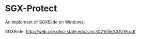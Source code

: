 # SGX-Protect

An implement of SGXElide on Windows.

SGXElide: <http://web.cse.ohio-state.edu/~lin.3021/file/CGO18.pdf>

